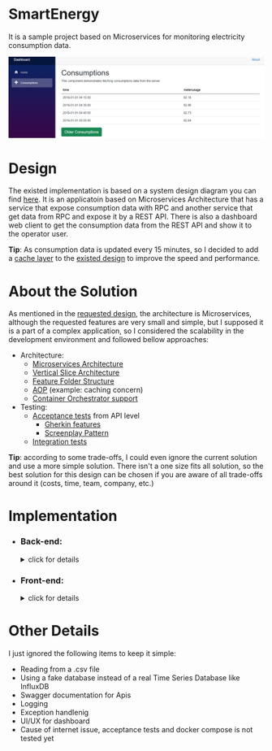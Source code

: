 # SmartEnergy
It is a sample project based on Microservices for monitoring electricity consumption data.

![dashboard shot](https://github.com/hamed-shirbandi/SmartEnergy/blob/main/docs/consumptions-v1.png)

# Design
The existed implementation is based on a system design diagram you can find [here](https://github.com/hamed-shirbandi/SmartEnergy/blob/main/docs/System-Design-Diagram.pdf). It is an applicatoin based on Microservices Architecture that has a service that expose consumption data with RPC and another service that get data from RPC and expose it by a REST API. There is also a dashboard web client to get the consumption data from the REST API and show it to the operator user.

**Tip**: As consumption data is updated every 15 minutes, so I decided to add a [cache layer](https://github.com/hamed-shirbandi/SmartEnergy/blob/main/src/2-Services/Consumptions.Client/Api/Consumptions.Client.Api/Infrastructure/Behaviors/CachingBehavior.cs) to the [existed design](https://github.com/hamed-shirbandi/SmartEnergy/blob/main/docs/System-Design-Diagram.pdf) to improve the speed and performance.

# About the Solution
As mentioned in the [requested design](https://github.com/hamed-shirbandi/SmartEnergy/blob/main/docs/System-Design-Diagram.pdf), the architecture is Microservices, although the requested features are very small and simple, but I supposed it is a part of a complex application, so I considered the scalability in the development environment and followed bellow approaches:

- Architecture:
  - [Microservices Architecture](https://microservices.io/)
  - [Vertical Slice Architecture](https://jimmybogard.com/vertical-slice-architecture/)
  - [Feature Folder Structure](http://www.kamilgrzybek.com/design/feature-folders/)
  - [AOP](https://en.wikipedia.org/wiki/Aspect-oriented_programming) (example: caching concern)
  - [Container Orchestrator support](https://github.com/hamed-shirbandi/SmartEnergy/tree/main/src/5-Docker)
- Testing:
  - [Acceptance tests](https://github.com/hamed-shirbandi/SmartEnergy/tree/main/src/4-Tests) from API level
    - [Gherkin features](https://github.com/hamed-shirbandi/SmartEnergy/blob/main/src/4-Tests/SmartEnergy.Tests.Acceptance/Features/GetConsumptions.feature)
    - [Screenplay Pattern](https://serenity-js.org/handbook/design/screenplay-pattern.html)
  - [Integration tests](https://github.com/hamed-shirbandi/SmartEnergy/tree/main/src/2-Services/Consumptions.Server/Tests)

**Tip**: according to some trade-offs, I could even ignore the current solution and use a more simple solution. There isn't a one size fits all solution, so the best solution for this design can be chosen if you are aware of all trade-offs around it (costs, time, team, company, etc.)


# Implementation
  * ### Back-end:
    <details>
      <summary>click for details</summary>


      - .Net 6 
      - C#
      - ASP.NET Web API
      - [xUnit](https://xunit.net/) : testing framework
      -	[FluenAssertion](https://fluentassertions.com/) : write fluent assertions
      - [Gherkin](https://specflow.org/learn/gherkin/) : use native language to describe test cases
      - [SpecFlow](https://www.nuget.org/packages/SpecFlow.xUnit/) : turns Gherkin scenarios into automated tests
      - [Suzianna](https://github.com/suzianna/Suzianna) : writing acceptance tests, using Screenplay Pattern
      -	[MediatR](https://github.com/jbogard/MediatR) : simple mediator implementation
      -	[Grpc.AspNetCore](https://www.nuget.org/packages/Grpc.AspNetCore/) : gRPC library for ASP.NET Core
      -	[AutoMapper](https://automapper.org/) : an object-object mapper
      -	[EasyCaching](https://github.com/dotnetcore/EasyCaching) : caching library
      - Docker
      - Docker Compose
    </details>
  * ### Front-end:
    <details>
      <summary>click for details</summary>


      - Blazor WebAssembly (standalone)
      -	Bootstrap
    </details>

# Other Details
I just ignored the following items to keep it simple:
- Reading from a .csv file
- Using a fake database instead of a real Time Series Database like InfluxDB
- Swagger documentation for Apis
- Logging
- Exception handlenig
- UI/UX for dashboard
- Cause of internet issue, acceptance tests and docker compose is not tested yet
